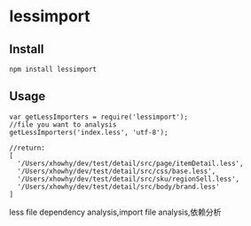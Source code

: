 lessimport
==========

## Install

	npm install lessimport
	
## Usage

	var getLessImporters = require('lessimport');	
	//file you want to analysis
	getLessImporters('index.less', 'utf-8');
	
	//return:
	[ 
	  '/Users/xhowhy/dev/test/detail/src/page/itemDetail.less',
      '/Users/xhowhy/dev/test/detail/src/css/base.less',
      '/Users/xhowhy/dev/test/detail/src/sku/regionSell.less',
      '/Users/xhowhy/dev/test/detail/src/body/brand.less' 
    ]


less file dependency analysis,import file analysis,依赖分析

